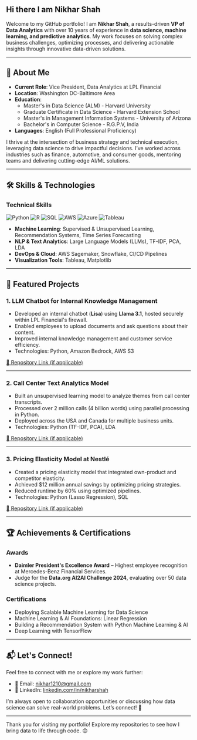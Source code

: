 ## Hi there I am Nikhar Shah

Welcome to my GitHub portfolio! I am **Nikhar Shah**, a results-driven **VP of Data Analytics** with over 10 years of experience in **data science, machine learning, and predictive analytics**. My work focuses on solving complex business challenges, optimizing processes, and delivering actionable insights through innovative data-driven solutions.

---

## 👋 About Me

- **Current Role**: Vice President, Data Analytics at LPL Financial  
- **Location**: Washington DC-Baltimore Area  
- **Education**:
  - Master's in Data Science (ALM) - Harvard University
  - Graduate Certificate in Data Science - Harvard Extension School
  - Master's in Management Information Systems - University of Arizona
  - Bachelor's in Computer Science - R.G.P.V, India
- **Languages**: English (Full Professional Proficiency)

I thrive at the intersection of business strategy and technical execution, leveraging data science to drive impactful decisions. I’ve worked across industries such as finance, automotive, and consumer goods, mentoring teams and delivering cutting-edge AI/ML solutions.

---

## 🛠️ Skills & Technologies

### Technical Skills

![Python](https://img.shields.io/badge/Python-3776AB?style=for-the-badge&logo=python&logoColor=white)
![R](https://img.shields.io/badge/R-276DC3?style=for-the-badge&logo=r&logoColor=white)
![SQL](https://img.shields.io/badge/SQL-005C84?style=for-the-badge&logo=postgresql&logoColor=white)
![AWS](https://img.shields.io/badge/AWS-232F3E?style=for-the-badge&logo=amazonaws&logoColor=white)
![Azure](https://img.shields.io/badge/Azure-0078D4?style=for-the-badge&logo=microsoftazure&logoColor=white)
![Tableau](https://img.shields.io/badge/Tableau-E97627?style=for-the-badge&logo=tableau&logoColor=white)



- **Machine Learning**: Supervised & Unsupervised Learning, Recommendation Systems, Time Series Forecasting  
- **NLP & Text Analytics**: Large Language Models (LLMs), TF-IDF, PCA, LDA  
- **DevOps & Cloud**: AWS Sagemaker, Snowflake, CI/CD Pipelines  
- **Visualization Tools**: Tableau, Matplotlib  

---

## 🌟 Featured Projects

### 1. **LLM Chatbot for Internal Knowledge Management**
- Developed an internal chatbot (**Lisa**) using **Llama 3.1**, hosted securely within LPL Financial's firewall.
- Enabled employees to upload documents and ask questions about their content.
- Improved internal knowledge management and customer service efficiency.
- Technologies: Python, Amazon Bedrock, AWS S3

[🔗 Repository Link (if applicable)]( )

---

### 2. **Call Center Text Analytics Model**
- Built an unsupervised learning model to analyze themes from call center transcripts.
- Processed over 2 million calls (4 billion words) using parallel processing in Python.
- Deployed across the USA and Canada for multiple business units.
- Technologies: Python (TF-IDF, PCA), LDA

[🔗 Repository Link (if applicable)]()

---

### 3. **Pricing Elasticity Model at Nestlé**
- Created a pricing elasticity model that integrated own-product and competitor elasticity.
- Achieved $12 million annual savings by optimizing pricing strategies.
- Reduced runtime by 60% using optimized pipelines.
- Technologies: Python (Lasso Regression), SQL

[🔗 Repository Link (if applicable)]()

---

## 🏆 Achievements & Certifications

### Awards
- **Daimler President's Excellence Award** – Highest employee recognition at Mercedes-Benz Financial Services.
- Judge for the **Data.org AI2AI Challenge 2024**, evaluating over 50 data science projects.

### Certifications
- Deploying Scalable Machine Learning for Data Science  
- Machine Learning & AI Foundations: Linear Regression  
- Building a Recommendation System with Python Machine Learning & AI  
- Deep Learning with TensorFlow

---

## 📬 Let's Connect!

Feel free to connect with me or explore my work further:
- 📧 Email: [nikhar1210@gmail.com](mailto:nikhar1210@gmail.com)  
- 💼 LinkedIn: [linkedin.com/in/nikharshah](https://www.linkedin.com/in/nikharshah)  

I’m always open to collaboration opportunities or discussing how data science can solve real-world problems. Let’s connect! 🚀

---

Thank you for visiting my portfolio! Explore my repositories to see how I bring data to life through code. 😊


